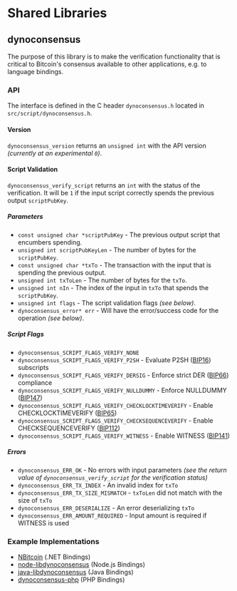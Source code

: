 Shared Libraries
================

## dynoconsensus

The purpose of this library is to make the verification functionality that is critical to Bitcoin's consensus available to other applications, e.g. to language bindings.

### API

The interface is defined in the C header `dynoconsensus.h` located in  `src/script/dynoconsensus.h`.

#### Version

`dynoconsensus_version` returns an `unsigned int` with the API version *(currently at an experimental `0`)*.

#### Script Validation

`dynoconsensus_verify_script` returns an `int` with the status of the verification. It will be `1` if the input script correctly spends the previous output `scriptPubKey`.

##### Parameters
- `const unsigned char *scriptPubKey` - The previous output script that encumbers spending.
- `unsigned int scriptPubKeyLen` - The number of bytes for the `scriptPubKey`.
- `const unsigned char *txTo` - The transaction with the input that is spending the previous output.
- `unsigned int txToLen` - The number of bytes for the `txTo`.
- `unsigned int nIn` - The index of the input in `txTo` that spends the `scriptPubKey`.
- `unsigned int flags` - The script validation flags *(see below)*.
- `dynoconsensus_error* err` - Will have the error/success code for the operation *(see below)*.

##### Script Flags
- `dynoconsensus_SCRIPT_FLAGS_VERIFY_NONE`
- `dynoconsensus_SCRIPT_FLAGS_VERIFY_P2SH` - Evaluate P2SH ([BIP16](https://github.com/dyno/bips/blob/master/bip-0016.mediawiki)) subscripts
- `dynoconsensus_SCRIPT_FLAGS_VERIFY_DERSIG` - Enforce strict DER ([BIP66](https://github.com/dyno/bips/blob/master/bip-0066.mediawiki)) compliance
- `dynoconsensus_SCRIPT_FLAGS_VERIFY_NULLDUMMY` - Enforce NULLDUMMY ([BIP147](https://github.com/dyno/bips/blob/master/bip-0147.mediawiki))
- `dynoconsensus_SCRIPT_FLAGS_VERIFY_CHECKLOCKTIMEVERIFY` - Enable CHECKLOCKTIMEVERIFY ([BIP65](https://github.com/dyno/bips/blob/master/bip-0065.mediawiki))
- `dynoconsensus_SCRIPT_FLAGS_VERIFY_CHECKSEQUENCEVERIFY` - Enable CHECKSEQUENCEVERIFY ([BIP112](https://github.com/dyno/bips/blob/master/bip-0112.mediawiki))
- `dynoconsensus_SCRIPT_FLAGS_VERIFY_WITNESS` - Enable WITNESS ([BIP141](https://github.com/dyno/bips/blob/master/bip-0141.mediawiki))

##### Errors
- `dynoconsensus_ERR_OK` - No errors with input parameters *(see the return value of `dynoconsensus_verify_script` for the verification status)*
- `dynoconsensus_ERR_TX_INDEX` - An invalid index for `txTo`
- `dynoconsensus_ERR_TX_SIZE_MISMATCH` - `txToLen` did not match with the size of `txTo`
- `dynoconsensus_ERR_DESERIALIZE` - An error deserializing `txTo`
- `dynoconsensus_ERR_AMOUNT_REQUIRED` - Input amount is required if WITNESS is used

### Example Implementations
- [NBitcoin](https://github.com/NicolasDorier/NBitcoin/blob/master/NBitcoin/Script.cs#L814) (.NET Bindings)
- [node-libdynoconsensus](https://github.com/bitpay/node-libdynoconsensus) (Node.js Bindings)
- [java-libdynoconsensus](https://github.com/dexX7/java-libdynoconsensus) (Java Bindings)
- [dynoconsensus-php](https://github.com/Bit-Wasp/dynoconsensus-php) (PHP Bindings)
